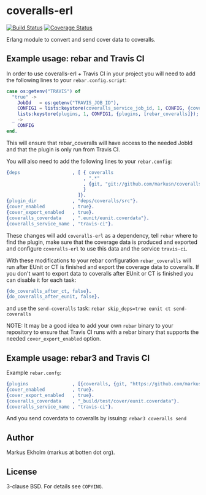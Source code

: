 coveralls-erl
=============
[![Build Status](https://travis-ci.org/markusn/coveralls-erl.png?branch=master)](https://travis-ci.org/markusn/coveralls-erl)
[![Coverage Status](https://coveralls.io/repos/markusn/coveralls-erl/badge.png?branch=master)](https://coveralls.io/r/markusn/coveralls-erl?branch=master)

Erlang module to convert and send cover data to coveralls.

## Example usage: rebar and Travis CI                                                                           
In order to use coveralls-erl + Travis CI in your project you will need to add the following lines to your `rebar.config.script`:                                                                                                
```erlang
case os:getenv("TRAVIS") of
  "true" ->
    JobId   = os:getenv("TRAVIS_JOB_ID"),
    CONFIG1 = lists:keystore(coveralls_service_job_id, 1, CONFIG, {coveralls_service_job_id, JobId}),
    lists:keystore(plugins, 1, CONFIG1, {plugins, [rebar_coveralls]});
  _ ->
    CONFIG
end.
```

This will ensure that rebar_coveralls will have access to the needed JobId and that the plugin is only run from Travis CI.

You will also need to add the following lines to your `rebar.config`:
```erlang                                                                                                       
{deps                   , [ { coveralls
                            , ".*"
                            , {git, "git://github.com/markusn/coveralls-erl.git", "master"}
                            }
                          ]}.
{plugin_dir             , "deps/coveralls/src"}.
{cover_enabled          , true}.
{cover_export_enabled   , true}.
{coveralls_coverdata    , ".eunit/eunit.coverdata"}.
{coveralls_service_name , "travis-ci"}.
```
These changes will add `coveralls-erl` as a dependency, tell `rebar` where to find the plugin, make sure that the coverage data is produced and exported and configure `coveralls-erl` to use this data and the service `travis-ci`. 

With these modifications to your rebar configuration `rebar_coveralls` will run after EUnit or CT is finished and export the coverage data to coveralls.
If you don't want to export data to coveralls after EUnit or CT is finished you can disable it for each task:
```erlang
{do_coveralls_after_ct, false}.
{do_coveralls_after_eunit, false}.
```
and use the `send-coveralls` task: `rebar skip_deps=true eunit ct send-coveralls`

NOTE: It may be a good idea to add your own `rebar` binary to your repository to ensure that Travis CI runs with a rebar binary that supports the needed `cover_export_enabled` option.

## Example usage: rebar3 and Travis CI                                                                           

Example `rebar.confg`:
```erlang                                                                                                       
{plugins                , [{coveralls, {git, "https://github.com/markusn/coveralls-erl", "master"}}]}.
{cover_enabled          , true}.
{cover_export_enabled   , true}.
{coveralls_coverdata    , "_build/test/cover/eunit.coverdata"}.
{coveralls_service_name , "travis-ci"}.
```

And you send coverdata to coveralls by issuing: `rebar3 coveralls send`

## Author
Markus Ekholm (markus at botten dot org).

## License
3-clause BSD. For details see `COPYING`.

